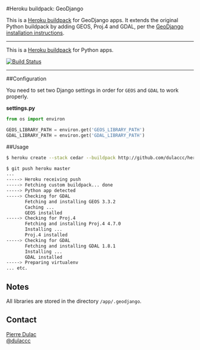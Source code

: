 #Heroku buildpack: GeoDjango

This is a [Heroku buildpack](http://devcenter.heroku.com/articles/buildpacks) for GeoDjango apps.
It extends the original Python buildpack by adding GEOS, Proj.4 and GDAL, per the [GeoDjango installation
instructions](https://docs.djangoproject.com/en/dev/ref/contrib/gis/install/).

--- 

This is a [Heroku buildpack](http://devcenter.heroku.com/articles/buildpacks) for Python apps.

[![Build Status](https://secure.travis-ci.org/dulaccc/heroku-buildpack-geodjango.png?branch=master)](http://travis-ci.org/dulaccc/heroku-buildpack-geodjango)

---

##Configuration

You need to set two Django settings in order for `GEOS` and `GDAL` to work properly.

**settings.py**

```python
from os import environ

GEOS_LIBRARY_PATH = environ.get('GEOS_LIBRARY_PATH')
GDAL_LIBRARY_PATH = environ.get('GDAL_LIBRARY_PATH')
```

##Usage

```sh
$ heroku create --stack cedar --buildpack http://github.com/dulaccc/heroku-buildpack-geodjango/

$ git push heroku master
...
-----> Heroku receiving push
-----> Fetching custom buildpack... done
-----> Python app detected
-----> Checking for GDAL
       Fetching and installing GEOS 3.3.2
       Caching ...
       GEOS installed
-----> Checking for Proj.4
       Fetching and installing Proj.4 4.7.0
       Installing ...
       Proj.4 installed
-----> Checking for GDAL
       Fetching and installing GDAL 1.8.1
       Installing ...
       GDAL installed
-----> Preparing virtualenv
... etc.
```

## Notes

All libraries are stored in the directory `/app/.geodjango`.

## Contact

[Pierre Dulac](http://github.com/dulaccc)  
[@dulaccc](https://twitter.com/dulaccc)